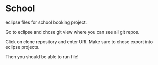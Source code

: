# School

eclipse files for school booking project. 

Go to eclipse and chose git view where you can see all git repos. 

Click on clone repository and enter URI. Make sure to chose export into eclipse projects. 

Then you should be able to run file!
